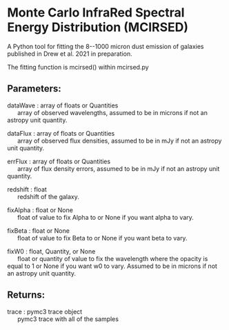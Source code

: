 # Monte Carlo InfraRed Spectral Energy Distribution (MCIRSED)

A Python tool for fitting the 8--1000 micron dust emission of galaxies published in Drew et al. 2021 in preparation.

The fitting function is mcirsed() within mcirsed.py

Parameters:  
-----------  
dataWave : array of floats or Quantities  
&nbsp;&nbsp;&nbsp;&nbsp;&nbsp;&nbsp;array of observed wavelengths, assumed to be in microns if not an astropy unit quantity.  

dataFlux : array of floats or Quantities  
&nbsp;&nbsp;&nbsp;&nbsp;&nbsp;&nbsp;array of observed flux densities, assumed to be in mJy if not an astropy unit quantity.  

errFlux : array of floats or Quantities  
&nbsp;&nbsp;&nbsp;&nbsp;&nbsp;&nbsp;array of flux density errors, assumed to be in mJy if not an astropy unit quantity.  

redshift : float  
&nbsp;&nbsp;&nbsp;&nbsp;&nbsp;&nbsp;redshift of the galaxy.  

fixAlpha : float or None  
&nbsp;&nbsp;&nbsp;&nbsp;&nbsp;&nbsp;float of value to fix Alpha to or None if you want alpha to vary.  

fixBeta : float or None  
&nbsp;&nbsp;&nbsp;&nbsp;&nbsp;&nbsp;float of value to fix Beta to or None if you want beta to vary.  

fixW0 : float, Quantity, or None  
&nbsp;&nbsp;&nbsp;&nbsp;&nbsp;&nbsp;float or quantity of value to fix the wavelength where the opacity is equal to 1 or None if you want w0 to vary. Assumed to be in microns if not an astropy unit quantity.  

Returns:  
--------  
trace : pymc3 trace object  
&nbsp;&nbsp;&nbsp;&nbsp;&nbsp;&nbsp;pymc3 trace with all of the samples  